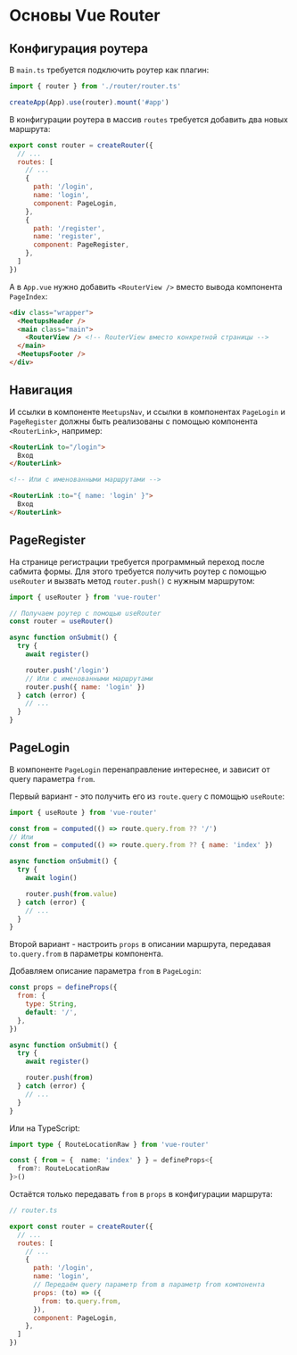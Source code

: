 # Основы Vue Router

## Конфигурация роутера

В `main.ts` требуется подключить роутер как плагин:

```js
import { router } from './router/router.ts'

createApp(App).use(router).mount('#app')
```

В конфигурации роутера в массив `routes` требуется добавить два новых маршрута:

```js
export const router = createRouter({
  // ...
  routes: [
    // ...
    {
      path: '/login',
      name: 'login',
      component: PageLogin,
    },
    {
      path: '/register',
      name: 'register',
      component: PageRegister,
    },
  ]
})
```

А в `App.vue` нужно добавить `<RouterView />` вместо вывода компонента `PageIndex`:

```html
<div class="wrapper">
  <MeetupsHeader />
  <main class="main">
    <RouterView /> <!-- RouterView вместо конкретной страницы -->
  </main>
  <MeetupsFooter />
</div>
```

## Навигация

И ссылки в компоненте `MeetupsNav`, и ссылки в компонентах `PageLogin` и `PageRegister` должны быть реализованы с помощью компонента `<RouterLink>`, например:

```html
<RouterLink to="/login">
  Вход
</RouterLink>

<!-- Или с именованными маршрутами -->

<RouterLink :to="{ name: 'login' }">
  Вход
</RouterLink>
```

## PageRegister

На странице регистрации требуется программный переход после сабмита формы. Для этого требуется получить роутер с помощью `useRouter` и вызвать метод `router.push()` с нужным маршрутом:

```js
import { useRouter } from 'vue-router'

// Получаем роутер с помощью useRouter
const router = useRouter()

async function onSubmit() {
  try {
    await register()

    router.push('/login')
    // Или с именованными маршрутами
    router.push({ name: 'login' })
  } catch (error) {
    // ...
  }
}
```

## PageLogin

В компоненте `PageLogin` перенаправление интереснее, и зависит от query параметра `from`.

Первый вариант - это получить его из `route.query` с помощью `useRoute`:

```js
import { useRoute } from 'vue-router'

const from = computed(() => route.query.from ?? '/')
// Или
const from = computed(() => route.query.from ?? { name: 'index' })

async function onSubmit() {
  try {
    await login()

    router.push(from.value)
  } catch (error) {
    // ...
  }
}
```

Второй вариант - настроить `props` в описании маршрута, передавая `to.query.from` в параметры компонента.

Добавляем описание параметра `from` в `PageLogin`:

```js
const props = defineProps({
  from: {
    type: String,
    default: '/',
  },
})

async function onSubmit() {
  try {
    await register()

    router.push(from)
  } catch (error) {
    // ...
  }
}
```

Или на TypeScript:

```ts
import type { RouteLocationRaw } from 'vue-router'

const { from = {  name: 'index' } } = defineProps<{
  from?: RouteLocationRaw
}>()
```

Остаётся только передавать `from` в `props` в конфигурации маршрута:

```js
// router.ts

export const router = createRouter({
  // ...
  routes: [
    // ...
    {
      path: '/login',
      name: 'login',
      // Передаём query параметр from в параметр from компонента
      props: (to) => ({
        from: to.query.from,
      }),
      component: PageLogin,
    },
  ]
})
```
